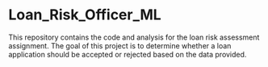 # Loan_Risk_Officer_ML
This repository contains the code and analysis for the loan risk assessment assignment. The goal of this project is to determine whether a loan application should be accepted or rejected based on the data provided.
